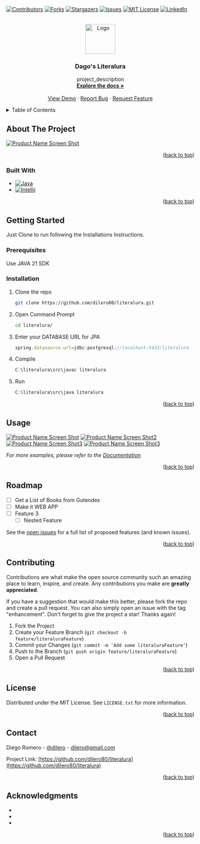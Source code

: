 <!-- PROJECT SHIELDS -->
<!--
*** I'm using markdown "reference style" links for readability.
*** Reference links are enclosed in brackets [ ] instead of parentheses ( ).
*** See the bottom of this document for the declaration of the reference variables
*** for contributors-url, forks-url, etc. This is an optional, concise syntax you may use.
*** https://www.markdownguide.org/basic-syntax/#reference-style-links
-->
[![Contributors][contributors-shield]][contributors-url]
[![Forks][forks-shield]][forks-url]
[![Stargazers][stars-shield]][stars-url]
[![Issues][issues-shield]][issues-url]
[![MIT License][license-shield]][license-url]
[![LinkedIn][linkedin-shield]][linkedin-url]



<!-- PROJECT LOGO -->
<br />
<div align="center">
  <a href="https://github.com/dilero80/literalura">
    <img src="/literalura/img/badge literalura.png" alt="Logo" width="80" height="80">
  </a>

<h3 align="center">Dago's Literalura</h3>

  <p align="center">
    project_description
    <br />
    <a href="https://github.com/dilero80/literalura"><strong>Explore the docs »</strong></a>
    <br />
    <br />
    <a href="https://github.com/dilero80/literalura">View Demo</a>
    ·
    <a href="https://github.com/dilero80/literalura/issues/new?labels=bug&template=bug-report---.md">Report Bug</a>
    ·
    <a href="https://github.com/dilero80/literalura/issues/new?labels=enhancement&template=feature-request---.md">Request Feature</a>
  </p>
</div>



<!-- TABLE OF CONTENTS -->
<details>
  <summary>Table of Contents</summary>
  <ol>
    <li>
      <a href="#about-the-project">About The Project</a>
      <ul>
        <li><a href="#built-with">Built With</a></li>
      </ul>
    </li>
    <li>
      <a href="#getting-started">Getting Started</a>
      <ul>
        <li><a href="#prerequisites">Prerequisites</a></li>
        <li><a href="#installation">Installation</a></li>
      </ul>
    </li>
    <li><a href="#usage">Usage</a></li>
    <li><a href="#roadmap">Roadmap</a></li>
    <li><a href="#contributing">Contributing</a></li>
    <li><a href="#license">License</a></li>
    <li><a href="#contact">Contact</a></li>
    <li><a href="#acknowledgments">Acknowledgments</a></li>
  </ol>
</details>



<!-- ABOUT THE PROJECT -->
## About The Project

[![Product Name Screen Shot][product-screenshot]](https://github.com/dilero80/literalura)
<p align="right">(<a href="#readme-top">back to top</a>)</p>



### Built With

* [![Java][Java]][Java-url]
* [![Intellij][Intellij]][Intellij-url]


<p align="right">(<a href="#readme-top">back to top</a>)</p>



<!-- GETTING STARTED -->
## Getting Started

Just Clone to run following the Installations Instructions.

### Prerequisites

Use JAVA 21 SDK

### Installation

1. Clone the repo
   ```sh
   git clone https://github.com/dilero80/literalura.git
   ```
2. Open Command Prompt
   ```sh
   cd literalura/  
   ```
4. Enter your DATABASE URL for JPA 
   ```js
   spring.datasource.url=jdbc:postgresql://localhost:5433/literalura
   ```
5. Compile
   ```js
   C:\literalura\src\javac literalura
   ```
5. Run
   ```js
   C:\literalura\src\java literalura
   ```

<p align="right">(<a href="#readme-top">back to top</a>)</p>



<!-- USAGE EXAMPLES -->
## Usage

[![Product Name Screen Shot][product-screenshot]](https://github.com/dilero80/literalura)
[![Product Name Screen Shot2][product-screenshot2]](https://github.com/dilero80/literalura)
[![Product Name Screen Shot3][product-screenshot3]](https://github.com/dilero80/literalura)
[![Product Name Screen Shot3][product-screenshot4]](https://github.com/dilero80/literalura)

_For more examples, please refer to the [Documentation](https://example.com)_

<p align="right">(<a href="#readme-top">back to top</a>)</p>



<!-- ROADMAP -->
## Roadmap

- [ ] Get a List of Books from Gutendex
- [ ] Make it WEB APP
- [ ] Feature 3
    - [ ] Nested Feature

See the [open issues](https://github.com/dilero80/literalura/issues) for a full list of proposed features (and known issues).

<p align="right">(<a href="#readme-top">back to top</a>)</p>



<!-- CONTRIBUTING -->
## Contributing

Contributions are what make the open source community such an amazing place to learn, inspire, and create. Any contributions you make are **greatly appreciated**.

If you have a suggestion that would make this better, please fork the repo and create a pull request. You can also simply open an issue with the tag "enhancement".
Don't forget to give the project a star! Thanks again!

1. Fork the Project
2. Create your Feature Branch (`git checkout -b feature/literaluraFeature`)
3. Commit your Changes (`git commit -m 'Add some literaluraFeature'`)
4. Push to the Branch (`git push origin feature/literaluraFeature`)
5. Open a Pull Request

<p align="right">(<a href="#readme-top">back to top</a>)</p>



<!-- LICENSE -->
## License

Distributed under the MIT License. See `LICENSE.txt` for more information.

<p align="right">(<a href="#readme-top">back to top</a>)</p>



<!-- CONTACT -->
## Contact

Diego Romero - [@dilero](https://twitter.com/twitter_handle) - dilero@gmail.com

Project Link: [https://github.com/dilero80/literalura](https://github.com/dilero80/literalura)


<p align="right">(<a href="#readme-top">back to top</a>)</p>



<!-- ACKNOWLEDGMENTS -->
## Acknowledgments

* []()
* []()
* []()

<p align="right">(<a href="#readme-top">back to top</a>)</p>



<!-- MARKDOWN LINKS & IMAGES -->
<!-- https://www.markdownguide.org/basic-syntax/#reference-style-links -->
[contributors-shield]: https://img.shields.io/github/contributors/dilero80/literalura.svg?style=for-the-badge
[contributors-url]: https://github.com/dilero80/literalura/graphs/contributors
[forks-shield]: https://img.shields.io/github/forks/dilero80/literalura.svg?style=for-the-badge
[forks-url]: https://github.com/dilero80/literalura/network/members
[stars-shield]: https://img.shields.io/github/stars/dilero80/literalura.svg?style=for-the-badge
[stars-url]: https://github.com/dilero80/literalura/stargazers
[issues-shield]: https://img.shields.io/github/issues/dilero80/literalura.svg?style=for-the-badge
[issues-url]: https://github.com/dilero80/literalura/issues
[license-shield]: https://img.shields.io/github/license/dilero80/literalura.svg?style=for-the-badge
[license-url]: https://github.com/dilero80/literalura/blob/master/LICENSE.txt
[linkedin-shield]: https://img.shields.io/badge/-LinkedIn-black.svg?style=for-the-badge&logo=linkedin&colorB=555
[linkedin-url]: https://linkedin.com/in/dilero
[product-screenshot]: literalura/img/menu1.png
[product-screenshot2]: literalura/img/menu2.png
[product-screenshot3]: literalura/img/menu3.png
[product-screenshot4]: literalura/img/menu4.png
[Java]: https://img.shields.io/badge/Java-ED8B00?style=for-the-badge&logo=openjdk&logoColor=white
[Java-url]: https://www.java.com/
[IntelliJ]: https://img.shields.io/badge/Intellij%20Idea-000?logo=intellij-idea&style=for-the-badge
[Intellij-url]: https://www.jetbrains.com/es-es/idea/

